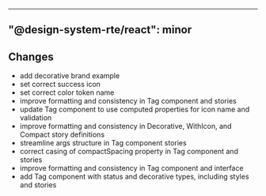 ---
  "@design-system-rte/react": minor
  ---
  
  ## Changes

- add decorative brand example
- set correct success icon
- set correct color token name
- improve formatting and consistency in Tag component and stories
- update Tag component to use computed properties for icon name and validation
- improve formatting and consistency in Decorative, WithIcon, and Compact story definitions
- streamline args structure in Tag component stories
- correct casing of compactSpacing property in Tag component and stories
- improve formatting and consistency in Tag component and interface
- add Tag component with status and decorative types, including styles and stories
